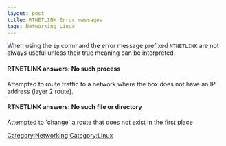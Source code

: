 ```yaml
---
layout: post 
title: RTNETLINK Error messages
tags: Networking Linux
---
```


When using the `ip` command the error message prefixed `NTNETLINK` are
not always useful unless their true meaning can be interpreted.

#### RTNETLINK answers: No such process

Attempted to route traffic to a network where the box does not have an
IP address (layer 2 route).

#### RTNETLINK answers: No such file or directory

Attempted to \'change\' a route that does not exist in the first place

[Category:Networking](Category:Networking "wikilink")
[Category:Linux](Category:Linux "wikilink")
